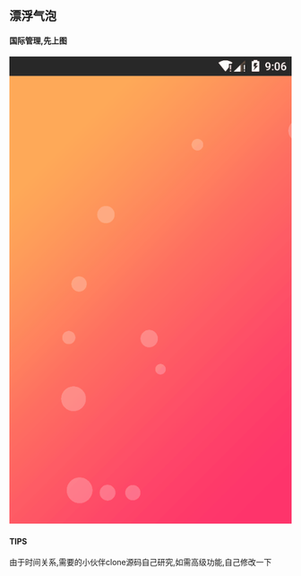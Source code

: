 ## 漂浮气泡
#### 国际管理,先上图
![Screen Capture](https://github.com/1934016928/Particle/raw/master/screen_capture.gif)

#### TIPS
由于时间关系,需要的小伙伴clone源码自己研究,如需高级功能,自己修改一下